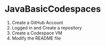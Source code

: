 # JavaBasicCodespaces

1. Create a GitHub Account
2. Logged in and Create a repository
3. Create a Codespace VM
4. Modify the README file